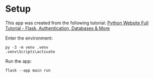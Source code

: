 # Setup

This app was created from the following tutorial:
[Python Website Full Tutorial - Flask, Authentication, Databases & More](https://www.youtube.com/watch?v=dam0GPOAvVI)

Enter the environment:
```
py -3 -m venv .venv
.venv\Scripts\activate
```

Run the app:
```
flask --app main run
```

